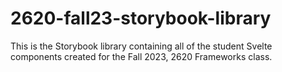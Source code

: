 # 2620-fall23-storybook-library
This is the Storybook library containing all of the student Svelte components created for the Fall 2023, 2620 Frameworks class.
